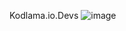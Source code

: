 Kodlama.io.Devs
![image](https://user-images.githubusercontent.com/100415310/189180126-a6bf300a-b80f-4e2b-a926-9d82f3da5dab.png)
